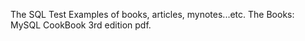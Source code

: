 The SQL Test Examples of books, articles, mynotes...etc.
The Books:
MySQL CookBook 3rd edition pdf.
